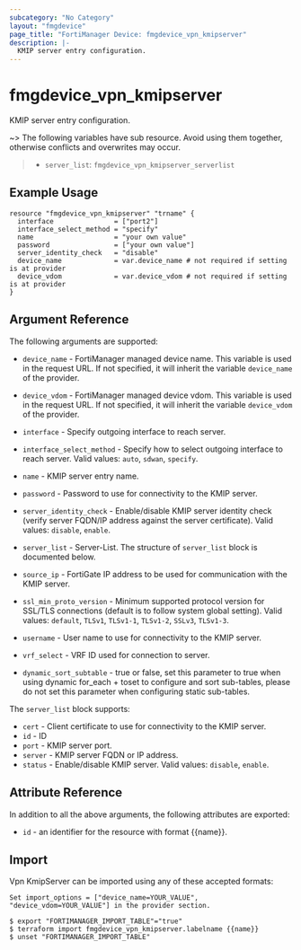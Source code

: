 ```yaml
---
subcategory: "No Category"
layout: "fmgdevice"
page_title: "FortiManager Device: fmgdevice_vpn_kmipserver"
description: |-
  KMIP server entry configuration.
---
```


# fmgdevice_vpn_kmipserver
KMIP server entry configuration.

~> The following variables have sub resource. Avoid using them together, otherwise conflicts and overwrites may occur.
>- `server_list`: `fmgdevice_vpn_kmipserver_serverlist`



## Example Usage

```hcl
resource "fmgdevice_vpn_kmipserver" "trname" {
  interface               = ["port2"]
  interface_select_method = "specify"
  name                    = "your own value"
  password                = ["your own value"]
  server_identity_check   = "disable"
  device_name             = var.device_name # not required if setting is at provider
  device_vdom             = var.device_vdom # not required if setting is at provider
}
```

## Argument Reference


The following arguments are supported:

* `device_name` - FortiManager managed device name. This variable is used in the request URL. If not specified, it will inherit the variable `device_name` of the provider.
* `device_vdom` - FortiManager managed device vdom. This variable is used in the request URL. If not specified, it will inherit the variable `device_vdom` of the provider.

* `interface` - Specify outgoing interface to reach server.
* `interface_select_method` - Specify how to select outgoing interface to reach server. Valid values: `auto`, `sdwan`, `specify`.

* `name` - KMIP server entry name.
* `password` - Password to use for connectivity to the KMIP server.
* `server_identity_check` - Enable/disable KMIP server identity check (verify server FQDN/IP address against the server certificate). Valid values: `disable`, `enable`.

* `server_list` - Server-List. The structure of `server_list` block is documented below.
* `source_ip` - FortiGate IP address to be used for communication with the KMIP server.
* `ssl_min_proto_version` - Minimum supported protocol version for SSL/TLS connections (default is to follow system global setting). Valid values: `default`, `TLSv1`, `TLSv1-1`, `TLSv1-2`, `SSLv3`, `TLSv1-3`.

* `username` - User name to use for connectivity to the KMIP server.
* `vrf_select` - VRF ID used for connection to server.
* `dynamic_sort_subtable` - true or false, set this parameter to true when using dynamic for_each + toset to configure and sort sub-tables, please do not set this parameter when configuring static sub-tables.

The `server_list` block supports:

* `cert` - Client certificate to use for connectivity to the KMIP server.
* `id` - ID
* `port` - KMIP server port.
* `server` - KMIP server FQDN or IP address.
* `status` - Enable/disable KMIP server. Valid values: `disable`, `enable`.



## Attribute Reference

In addition to all the above arguments, the following attributes are exported:
* `id` - an identifier for the resource with format {{name}}.

## Import

Vpn KmipServer can be imported using any of these accepted formats:
```
Set import_options = ["device_name=YOUR_VALUE", "device_vdom=YOUR_VALUE"] in the provider section.

$ export "FORTIMANAGER_IMPORT_TABLE"="true"
$ terraform import fmgdevice_vpn_kmipserver.labelname {{name}}
$ unset "FORTIMANAGER_IMPORT_TABLE"
```

